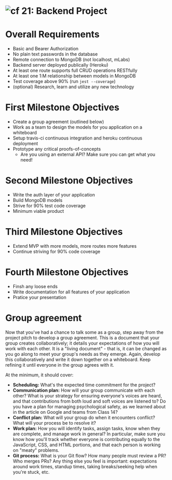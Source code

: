 ![cf](http://i.imgur.com/7v5ASc8.png) 21: Backend Project
===
# Overall Requirements
* Basic and Bearer Authorization
* No plain text passwords in the database
* Remote connection to MongoDB (not localhost, mLabs)
* Backend server deployed publically (Heroku)
* At least one route supports full CRUD operations RESTfully
* At least one 1:M relationship between models in MongoDB
* Test coverage above 90% (run `jest --coverage`)
* (optional) Research, learn and utilize any new technology

# First Milestone Objectives
* Create a group agreement (outlined below)
* Work as a team to design the models for you application on a whiteboard
* Setup travis-ci continuous integration and heroku continuous deployment
* Prototype any critical proofs-of-concepts
  * Are you using an external API? Make sure you can get what you need!

# Second Milestone Objectives
* Write the auth layer of your application
* Build MongoDB models
* Strive for 90% test code coverage
* Minimum viable product

# Third Milestone Objectives
* Extend MVP with more models, more routes more features
* Continue striving for 90% code coverage

# Fourth Milestone Objectives
* Finsh any loose ends
* Write documentation for all features of your application
* Pratice your presentation

# Group agreement
Now that you've had a chance to talk some as a group, step away from the
project pitch to develop a group agreement. This is a document that your group
creates collaboratively; it details your expectations of how you will work with
each other. It is a "living document" - that is, it can be changed as you go
along to meet your group's needs as they emerge. Again, develop this
collaboratively and write it down together on a whiteboard. Keep refining it
until everyone in the group agrees with it.

At the minimum, it should cover:

* **Scheduling:** What's the expected time commitment for the project?
* **Communication plan:** How will your group communicate with each other? What
  is your strategy for ensuring everyone's voices are heard, and that
  contributions from both loud and soft voices are listened to? Do you have
  a plan for managing psychological safety, as we learned about in the article
  on Google and teams from Class 14?
* **Conflict plan:** What will your group do when it encounters conflict? What
  will your process be to resolve it?
* **Work plan:** How you will identify tasks, assign tasks, know when they are
  complete, and manage work in general? In particular, make sure you know how
  you'll track whether everyone is contributing equally to the JavaScript, CSS,
  and HTML portions, and that each person is working on "meaty" problems.
* **Git process:** What is your Git flow? How many people must review a PR? Who
  merges PRs?  Any thing else you feel is important: expectations around work
  times, standup times, taking breaks/seeking help when you're stuck, etc.
